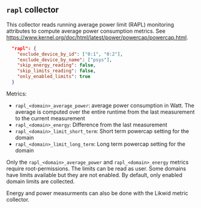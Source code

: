 ## `rapl` collector

This collector reads running average power limit (RAPL) monitoring attributes to compute average power consumption metrics. See <https://www.kernel.org/doc/html/latest/power/powercap/powercap.html>.

```json
  "rapl": {
    "exclude_device_by_id": ["0:1", "0:2"],
    "exclude_device_by_name": ["psys"],
    "skip_energy_reading": false,
    "skip_limits_reading": false,
    "only_enabled_limits": true
  }
```

Metrics:
* `rapl_<domain>_average_power`: average power consumption in Watt. The average is computed over the entire runtime from the last measurement to the current measurement
* `rapl_<domain>_energy`: Difference from the last measurement
* `rapl_<domain>_limit_short_term`: Short term powercap setting for the domain
* `rapl_<domain>_limit_long_term`: Long term powercap setting for the domain

Only the `rapl_<domain>_average_power` and `rapl_<domain>_energy` metrics require root-permissions. The limits can be read as user. Some domains have limits available but they are not enabled. By default, only enabled domain limits are collected.

Energy and power measurments can also be done with the Likwid metric collector.